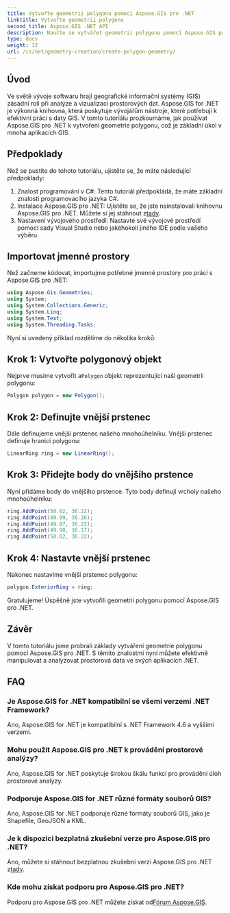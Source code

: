 ```yaml
---
title: Vytvořte geometrii polygonu pomocí Aspose.GIS pro .NET
linktitle: Vytvořte geometrii polygonu
second_title: Aspose.GIS .NET API
description: Naučte se vytvářet geometrii polygonu pomocí Aspose.GIS pro .NET. Výukový program krok za krokem pro vývojáře .NET.
type: docs
weight: 12
url: /cs/net/geometry-creation/create-polygon-geometry/
---
```

## Úvod
Ve světě vývoje softwaru hrají geografické informační systémy (GIS) zásadní roli při analýze a vizualizaci prostorových dat. Aspose.GIS for .NET je výkonná knihovna, která poskytuje vývojářům nástroje, které potřebují k efektivní práci s daty GIS. V tomto tutoriálu prozkoumáme, jak používat Aspose.GIS pro .NET k vytvoření geometrie polygonu, což je základní úkol v mnoha aplikacích GIS.
## Předpoklady
Než se pustíte do tohoto tutoriálu, ujistěte se, že máte následující předpoklady:
1. Znalost programování v C#: Tento tutoriál předpokládá, že máte základní znalosti programovacího jazyka C#.
2.  Instalace Aspose.GIS pro .NET: Ujistěte se, že jste nainstalovali knihovnu Aspose.GIS pro .NET. Můžete si jej stáhnout z[tady](https://releases.aspose.com/gis/net/).
3. Nastavení vývojového prostředí: Nastavte své vývojové prostředí pomocí sady Visual Studio nebo jakéhokoli jiného IDE podle vašeho výběru.

## Importovat jmenné prostory
Než začneme kódovat, importujme potřebné jmenné prostory pro práci s Aspose.GIS pro .NET:
```csharp
using Aspose.Gis.Geometries;
using System;
using System.Collections.Generic;
using System.Linq;
using System.Text;
using System.Threading.Tasks;
```

Nyní si uvedený příklad rozdělíme do několika kroků:
## Krok 1: Vytvořte polygonový objekt
 Nejprve musíme vytvořit a`Polygon` objekt reprezentující naši geometrii polygonu:
```csharp
Polygon polygon = new Polygon();
```
## Krok 2: Definujte vnější prstenec
Dále definujeme vnější prstenec našeho mnohoúhelníku. Vnější prstenec definuje hranici polygonu:
```csharp
LinearRing ring = new LinearRing();
```
## Krok 3: Přidejte body do vnějšího prstence
Nyní přidáme body do vnějšího prstence. Tyto body definují vrcholy našeho mnohoúhelníku:
```csharp
ring.AddPoint(50.02, 36.22);
ring.AddPoint(49.99, 36.26);
ring.AddPoint(49.97, 36.23);
ring.AddPoint(49.98, 36.17);
ring.AddPoint(50.02, 36.22);
```
## Krok 4: Nastavte vnější prstenec
Nakonec nastavíme vnější prstenec polygonu:
```csharp
polygon.ExteriorRing = ring;
```
Gratulujeme! Úspěšně jste vytvořili geometrii polygonu pomocí Aspose.GIS pro .NET.

## Závěr
V tomto tutoriálu jsme probrali základy vytváření geometrie polygonu pomocí Aspose.GIS pro .NET. S těmito znalostmi nyní můžete efektivně manipulovat a analyzovat prostorová data ve svých aplikacích .NET.
## FAQ
### Je Aspose.GIS for .NET kompatibilní se všemi verzemi .NET Framework?
Ano, Aspose.GIS for .NET je kompatibilní s .NET Framework 4.6 a vyššími verzemi.
### Mohu použít Aspose.GIS pro .NET k provádění prostorové analýzy?
Ano, Aspose.GIS for .NET poskytuje širokou škálu funkcí pro provádění úloh prostorové analýzy.
### Podporuje Aspose.GIS for .NET různé formáty souborů GIS?
Ano, Aspose.GIS for .NET podporuje různé formáty souborů GIS, jako je Shapefile, GeoJSON a KML.
### Je k dispozici bezplatná zkušební verze pro Aspose.GIS pro .NET?
 Ano, můžete si stáhnout bezplatnou zkušební verzi Aspose.GIS pro .NET z[tady](https://releases.aspose.com/).
### Kde mohu získat podporu pro Aspose.GIS pro .NET?
 Podporu pro Aspose.GIS pro .NET můžete získat od[Fórum Aspose.GIS](https://forum.aspose.com/c/gis/33).